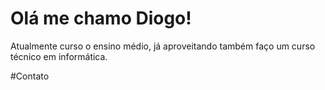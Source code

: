 # Olá me chamo Diogo!

Atualmente curso o ensino médio, já aproveitando também faço um curso técnico em informática.

#Contato
